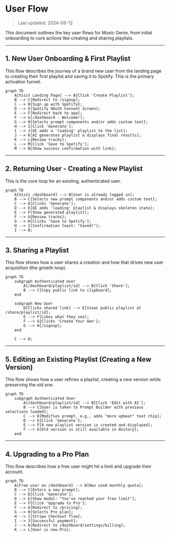 # User Flow

> Last updated: 2024-06-12

This document outlines the key user flows for Music Genie, from initial onboarding to core actions like creating and sharing playlists.

---

## 1. New User Onboarding & First Playlist

This flow describes the journey of a brand new user from the landing page to creating their first playlist and saving it to Spotify. This is the primary activation funnel.

```mermaid
graph TD
    A[Visit Landing Page] --> B{Click 'Create Playlist'};
    B --> C[Redirect to /signup];
    C --> D{Sign up with Spotify};
    D --> E[Spotify OAuth Consent Screen];
    E --> F[Redirect back to app];
    F --> G[/dashboard - Welcome!];
    G --> H[Selects prompt components and/or adds custom text];
    H --> I[Click 'Generate'];
    I --> J[UI adds a 'loading' playlist to the list];
    J --> K[AI generates playlist & displays final results];
    K --> L{Review tracks};
    L --> M[Click 'Save to Spotify'];
    M --> N[Show success confirmation with link];
```

---

## 2. Returning User - Creating a New Playlist

This is the core loop for an existing, authenticated user.

```mermaid
graph TD
    A[Visit /dashboard] --> B[User is already logged in];
    B --> C[Selects new prompt components and/or adds custom text];
    C --> D[Clicks 'Generate'];
    D --> E[UI adds 'loading' playlist & displays skeleton state];
    E --> F[Show generated playlist];
    F --> G{Review tracks};
    G --> H[Clicks 'Save to Spotify'];
    H --> I[Confirmation toast: "Saved!"];
    I --> B;
```

---

## 3. Sharing a Playlist

This flow shows how a user shares a creation and how that drives new user acquisition (the growth loop).

```mermaid
graph TD
    subgraph Authenticated User
        A[/dashboard/playlist/id] --> B[Click 'Share'];
        B --> C[Copy public link to clipboard];
    end

    subgraph New User
        D[Clicks shared link] --> E[Views public playlist at /share/playlist/id];
        E --> F[Likes what they see];
        F --> G{Clicks 'Create Your Own'};
        G --> H[/signup];
    end

    C --> D;
```

---

## 5. Editing an Existing Playlist (Creating a New Version)

This flow shows how a user refines a playlist, creating a new version while preserving the old one.

```mermaid
graph TD
    subgraph Authenticated User
        A[/dashboard/playlist/id] --> B[Click 'Edit with AI'];
        B --> C[User is taken to Prompt Builder with previous selections loaded];
        C --> D[Modifies prompt, e.g., adds "more upbeat" text chip];
        D --> E{Click 'Generate'};
        E --> F[A new playlist version is created and displayed];
        F --> G[Old version is still available in History];
    end
```

---

## 4. Upgrading to a Pro Plan

This flow describes how a free user might hit a limit and upgrade their account.

```mermaid
graph TD
    A[Free user on /dashboard] --> B[Has used monthly quota];
    B --> C[Enters a new prompt];
    C --> D[Click 'Generate'];
    D --> E[Show modal: "You've reached your free limit"];
    E --> F{Click 'Upgrade to Pro'};
    F --> G[Redirect to /pricing];
    G --> H[Selects Pro plan];
    H --> I[Stripe Checkout flow];
    I --> J[Successful payment];
    J --> K[Redirect to /dashboard/settings/billing];
    K --> L[User is now Pro];
``` 